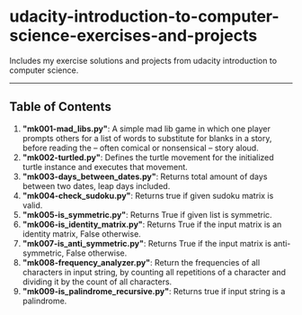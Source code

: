 # udacity-introduction-to-computer-science-exercises-and-projects

Includes my exercise solutions and projects from udacity introduction to computer science.

---

## Table of Contents

1. **"mk001-mad_libs.py"**: A simple mad lib game in which one player prompts others for a list of words to substitute for blanks in a story, before reading the – often comical or nonsensical – story aloud.
2. **"mk002-turtled.py"**: Defines the turtle movement for the initialized turtle instance and executes that movement.
3. **"mk003-days_between_dates.py"**: Returns total amount of days between two dates, leap days included.
4. **"mk004-check_sudoku.py"**: Returns true if given sudoku matrix is valid.
5. **"mk005-is_symmetric.py"**: Returns True if given list is symmetric.
6. **"mk006-is_identity_matrix.py"**: Returns True if the input matrix is an identity matrix, False otherwise.
7. **"mk007-is_anti_symmetric.py"**: Returns True if the input matrix is anti-symmetric, False otherwise.
8. **"mk008-frequency_analyzer.py"**: Return the frequencies of all characters in input string, by counting all repetitions of a character and dividing it by the count of all characters.
9. **"mk009-is_palindrome_recursive.py"**: Returns true if input string is a palindrome.